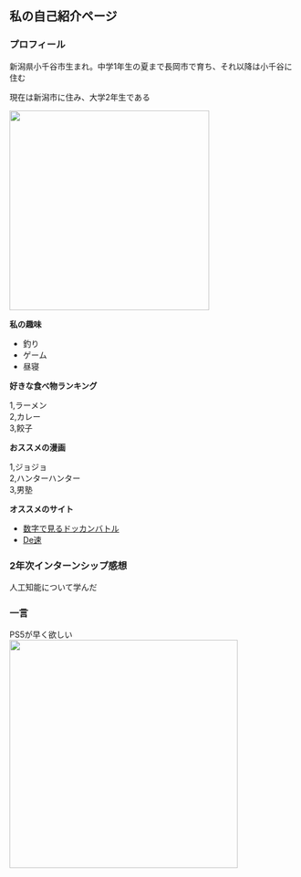 ## 私の自己紹介ページ 

### プロフィール ###

新潟県小千谷市生まれ。中学1年生の夏まで長岡市で育ち、それ以降は小千谷に住む

現在は新潟市に住み、大学2年生である

<img src="https://user-images.githubusercontent.com/95011651/143997247-6435d653-01f9-4a5d-a257-e46352116247.png" width="350px">

 **私の趣味** 

 - 釣り
 - ゲーム
 - 昼寝

 **好きな食べ物ランキング**
 
 1,ラーメン  
 2,カレー  
 3,餃子  

 **おススメの漫画**
 
 1,ジョジョ  
 2,ハンターハンター  
 3,男塾  

 **オススメのサイト**

- [数字で見るドッカンバトル](https://xn--n9jvd7d3d0ad5cwnpcu694dohxad89g.com/)  
- [De速](http://de-baystars.doorblog.jp/)
  

### 2年次インターンシップ感想

人工知能について学んだ

### 一言

PS5が早く欲しい  
<img src="https://user-images.githubusercontent.com/95011651/143999296-b3623d72-9c5f-4b18-9e5c-81a047b2a74a.jpg" width="400px">

